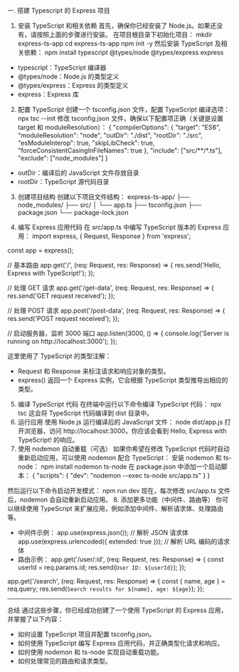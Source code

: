 一. 搭建 Typescript 的 Express 项目

1. 安装 TypeScript 和相关依赖
   首先，确保你已经安装了 Node.js。如果还没有，请按照上面的步骤进行安装。
   在项目根目录下初始化项目：
   mkdir express-ts-app
   cd express-ts-app
   npm init -y
   然后安装 TypeScript 及相关依赖：
   npm install typescript @types/node @types/express express

- typescript：TypeScript 编译器
- @types/node：Node.js 的类型定义
- @types/express：Express 的类型定义
- express：Express 库

2. 配置 TypeScript
   创建一个 tsconfig.json 文件，配置 TypeScript 编译选项：
   npx tsc --init
   修改 tsconfig.json 文件，确保以下配置项正确（关键是设置 target 和 moduleResolution）：
   {
   "compilerOptions": {
   "target": "ES6",
   "moduleResolution": "node",
   "outDir": "./dist",
   "rootDir": "./src",
   "esModuleInterop": true,
   "skipLibCheck": true,
   "forceConsistentCasingInFileNames": true
   },
   "include": ["src/**/*.ts"],
   "exclude": ["node_modules"]
   }

- outDir：编译后的 JavaScript 文件存放目录
- rootDir：TypeScript 源代码目录

3. 创建项目结构
   创建以下项目文件结构：
   express-ts-app/
   ├── node_modules/
   ├── src/
   │ └── app.ts
   ├── tsconfig.json
   ├── package.json
   └── package-lock.json

4. 编写 Express 应用代码
   在 src/app.ts 中编写 TypeScript 版本的 Express 应用：
   import express, { Request, Response } from 'express';

const app = express();

// 基本路由
app.get('/', (req: Request, res: Response) => {
res.send('Hello, Express with TypeScript!');
});

// 处理 GET 请求
app.get('/get-data', (req: Request, res: Response) => {
res.send('GET request received');
});

// 处理 POST 请求
app.post('/post-data', (req: Request, res: Response) => {
res.send('POST request received');
});

// 启动服务器，监听 3000 端口
app.listen(3000, () => {
console.log('Server is running on http://localhost:3000');
});

这里使用了 TypeScript 的类型注解：

- Request 和 Response 来标注请求和响应对象的类型。
- express() 返回一个 Express 实例，它会根据 TypeScript 类型推导出相应的类型。

5. 编译 TypeScript 代码
   在终端中运行以下命令编译 TypeScript 代码：
   npx tsc
   这会将 TypeScript 代码编译到 dist 目录中。
6. 运行应用
   使用 Node.js 运行编译后的 JavaScript 文件：
   node dist/app.js
   打开浏览器，访问 http://localhost:3000，你应该会看到 Hello, Express with TypeScript! 的响应。
7. 使用 nodemon 自动重载（可选）
   如果你希望在修改 TypeScript 代码时自动重新启动应用，可以使用 nodemon 配合 TypeScript：
   安装 nodemon 和 ts-node：
   npm install nodemon ts-node
   在 package.json 中添加一个启动脚本：
   {
   "scripts": {
   "dev": "nodemon --exec ts-node src/app.ts"
   }
   }

然后运行以下命令启动开发模式：
npm run dev
现在，每次修改 src/app.ts 文件后，nodemon 会自动重新启动应用。 8. 添加更多功能（中间件、路由等）
你可以继续使用 TypeScript 来扩展应用，例如添加中间件、解析请求体、处理路由等。

- 中间件示例：
  app.use(express.json()); // 解析 JSON 请求体
  app.use(express.urlencoded({ extended: true })); // 解析 URL 编码的请求体
- 路由示例：
  app.get('/user/:id', (req: Request, res: Response) => {
  const userId = req.params.id;
  res.send(`User ID: ${userId}`);
  });

app.get('/search', (req: Request, res: Response) => {
const { name, age } = req.query;
res.send(`Search results for ${name}, age: ${age}`);
});

---

总结
通过这些步骤，你已经成功创建了一个使用 TypeScript 的 Express 应用，并掌握了以下内容：

- 如何设置 TypeScript 项目并配置 tsconfig.json。
- 如何使用 TypeScript 编写 Express 应用代码，并正确类型化请求和响应。
- 如何使用 nodemon 和 ts-node 实现自动重载功能。
- 如何处理常见的路由和请求类型。
